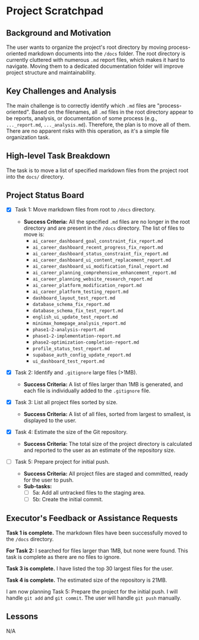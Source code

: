 # Project Scratchpad

## Background and Motivation

The user wants to organize the project's root directory by moving process-oriented markdown documents into the `/docs` folder. The root directory is currently cluttered with numerous `.md` report files, which makes it hard to navigate. Moving them to a dedicated documentation folder will improve project structure and maintainability.

## Key Challenges and Analysis

The main challenge is to correctly identify which `.md` files are "process-oriented". Based on the filenames, all `.md` files in the root directory appear to be reports, analysis, or documentation of some process (e.g., `..._report.md`, `..._analysis.md`). Therefore, the plan is to move all of them. There are no apparent risks with this operation, as it's a simple file organization task.

## High-level Task Breakdown

The task is to move a list of specified markdown files from the project root into the `docs/` directory.

## Project Status Board

- [x] Task 1: Move markdown files from root to `/docs` directory.
  - **Success Criteria:** All the specified `.md` files are no longer in the root directory and are present in the `/docs` directory. The list of files to move is:
    - `ai_career_dashboard_goal_constraint_fix_report.md`
    - `ai_career_dashboard_recent_progress_fix_report.md`
    - `ai_career_dashboard_status_constraint_fix_report.md`
    - `ai_career_dashboard_ui_content_replacement_report.md`
    - `ai_career_dashboard_ui_modification_final_report.md`
    - `ai_career_planning_comprehensive_enhancement_report.md`
    - `ai_career_planning_website_research_report.md`
    - `ai_career_platform_modification_report.md`
    - `ai_career_platform_testing_report.md`
    - `dashboard_layout_test_report.md`
    - `database_schema_fix_report.md`
    - `database_schema_fix_test_report.md`
    - `english_ui_update_test_report.md`
    - `minimax_homepage_analysis_report.md`
    - `phase1-2-analysis-report.md`
    - `phase1-2-implementation-report.md`
    - `phase2-optimization-completion-report.md`
    - `profile_status_test_report.md`
    - `supabase_auth_config_update_report.md`
    - `ui_dashboard_test_report.md`

- [x] Task 2: Identify and `.gitignore` large files (>1MB).
  - **Success Criteria:** A list of files larger than 1MB is generated, and each file is individually added to the `.gitignore` file.
- [x] Task 3: List all project files sorted by size.
  - **Success Criteria:** A list of all files, sorted from largest to smallest, is displayed to the user.

- [x] Task 4: Estimate the size of the Git repository.
  - **Success Criteria:** The total size of the project directory is calculated and reported to the user as an estimate of the repository size.

- [ ] Task 5: Prepare project for initial push.
  - **Success Criteria:** All project files are staged and committed, ready for the user to push.
  - **Sub-tasks:**
    - [ ] 5a: Add all untracked files to the staging area.
    - [ ] 5b: Create the initial commit.

## Executor's Feedback or Assistance Requests

**Task 1 is complete.** The markdown files have been successfully moved to the `/docs` directory.

**For Task 2:** I searched for files larger than 1MB, but none were found. This task is complete as there are no files to ignore.

**Task 3 is complete.** I have listed the top 30 largest files for the user.

**Task 4 is complete.** The estimated size of the repository is 21MB.

I am now planning Task 5: Prepare the project for the initial push. I will handle `git add` and `git commit`. The user will handle `git push` manually.

## Lessons

N/A
